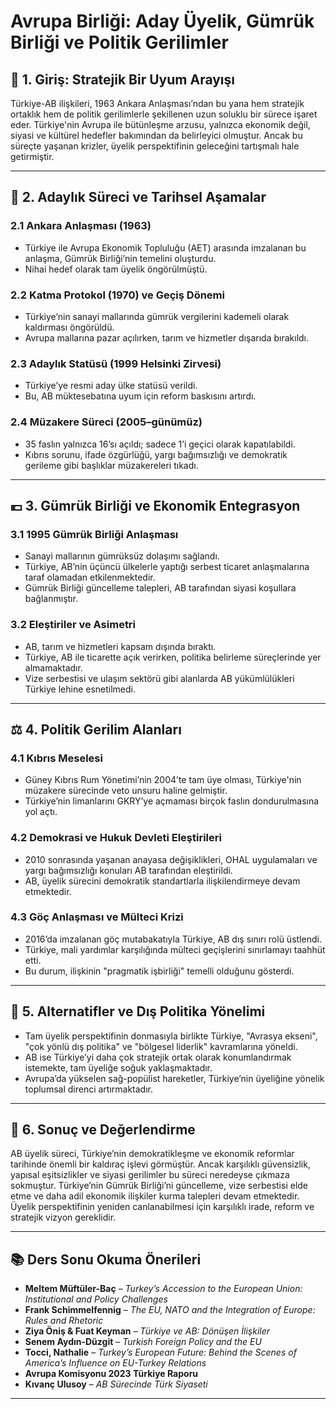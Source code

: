 # Avrupa Birliği: Aday Üyelik, Gümrük Birliği ve Politik Gerilimler

## 🧭 1. Giriş: Stratejik Bir Uyum Arayışı

Türkiye-AB ilişkileri, 1963 Ankara Anlaşması’ndan bu yana hem stratejik ortaklık hem de politik gerilimlerle şekillenen uzun soluklu bir sürece işaret eder. Türkiye'nin Avrupa ile bütünleşme arzusu, yalnızca ekonomik değil, siyasi ve kültürel hedefler bakımından da belirleyici olmuştur. Ancak bu süreçte yaşanan krizler, üyelik perspektifinin geleceğini tartışmalı hale getirmiştir.

---

## 📜 2. Adaylık Süreci ve Tarihsel Aşamalar

### 2.1 Ankara Anlaşması (1963)

- Türkiye ile Avrupa Ekonomik Topluluğu (AET) arasında imzalanan bu anlaşma, Gümrük Birliği’nin temelini oluşturdu.
- Nihai hedef olarak tam üyelik öngörülmüştü.

### 2.2 Katma Protokol (1970) ve Geçiş Dönemi

- Türkiye’nin sanayi mallarında gümrük vergilerini kademeli olarak kaldırması öngörüldü.
- Avrupa mallarına pazar açılırken, tarım ve hizmetler dışarıda bırakıldı.

### 2.3 Adaylık Statüsü (1999 Helsinki Zirvesi)

- Türkiye’ye resmi aday ülke statüsü verildi.
- Bu, AB müktesebatına uyum için reform baskısını artırdı.

### 2.4 Müzakere Süreci (2005–günümüz)

- 35 faslın yalnızca 16’sı açıldı; sadece 1’i geçici olarak kapatılabildi.
- Kıbrıs sorunu, ifade özgürlüğü, yargı bağımsızlığı ve demokratik gerileme gibi başlıklar müzakereleri tıkadı.

---

## 💶 3. Gümrük Birliği ve Ekonomik Entegrasyon

### 3.1 1995 Gümrük Birliği Anlaşması

- Sanayi mallarının gümrüksüz dolaşımı sağlandı.
- Türkiye, AB’nin üçüncü ülkelerle yaptığı serbest ticaret anlaşmalarına taraf olamadan etkilenmektedir.
- Gümrük Birliği güncelleme talepleri, AB tarafından siyasi koşullara bağlanmıştır.

### 3.2 Eleştiriler ve Asimetri

- AB, tarım ve hizmetleri kapsam dışında bıraktı.
- Türkiye, AB ile ticarette açık verirken, politika belirleme süreçlerinde yer almamaktadır.
- Vize serbestisi ve ulaşım sektörü gibi alanlarda AB yükümlülükleri Türkiye lehine esnetilmedi.

---

## ⚖️ 4. Politik Gerilim Alanları

### 4.1 Kıbrıs Meselesi

- Güney Kıbrıs Rum Yönetimi’nin 2004’te tam üye olması, Türkiye'nin müzakere sürecinde veto unsuru haline gelmiştir.
- Türkiye’nin limanlarını GKRY’ye açmaması birçok faslın dondurulmasına yol açtı.

### 4.2 Demokrasi ve Hukuk Devleti Eleştirileri

- 2010 sonrasında yaşanan anayasa değişiklikleri, OHAL uygulamaları ve yargı bağımsızlığı konuları AB tarafından eleştirildi.
- AB, üyelik sürecini demokratik standartlarla ilişkilendirmeye devam etmektedir.

### 4.3 Göç Anlaşması ve Mülteci Krizi

- 2016’da imzalanan göç mutabakatıyla Türkiye, AB dış sınırı rolü üstlendi.
- Türkiye, mali yardımlar karşılığında mülteci geçişlerini sınırlamayı taahhüt etti.
- Bu durum, ilişkinin "pragmatik işbirliği" temelli olduğunu gösterdi.

---

## 🔄 5. Alternatifler ve Dış Politika Yönelimi

- Tam üyelik perspektifinin donmasıyla birlikte Türkiye, "Avrasya ekseni", "çok yönlü dış politika" ve "bölgesel liderlik" kavramlarına yöneldi.
- AB ise Türkiye’yi daha çok stratejik ortak olarak konumlandırmak istemekte, tam üyeliğe soğuk yaklaşmaktadır.
- Avrupa’da yükselen sağ-popülist hareketler, Türkiye’nin üyeliğine yönelik toplumsal direnci artırmaktadır.

---

## 📌 6. Sonuç ve Değerlendirme

AB üyelik süreci, Türkiye’nin demokratikleşme ve ekonomik reformlar tarihinde önemli bir kaldıraç işlevi görmüştür. Ancak karşılıklı güvensizlik, yapısal eşitsizlikler ve siyasi gerilimler bu süreci neredeyse çıkmaza sokmuştur. Türkiye’nin Gümrük Birliği’ni güncelleme, vize serbestisi elde etme ve daha adil ekonomik ilişkiler kurma talepleri devam etmektedir. Üyelik perspektifinin yeniden canlanabilmesi için karşılıklı irade, reform ve stratejik vizyon gereklidir.

---

## 📚 Ders Sonu Okuma Önerileri

- **Meltem Müftüler-Baç** – _Turkey’s Accession to the European Union: Institutional and Policy Challenges_
- **Frank Schimmelfennig** – _The EU, NATO and the Integration of Europe: Rules and Rhetoric_
- **Ziya Öniş & Fuat Keyman** – _Türkiye ve AB: Dönüşen İlişkiler_
- **Senem Aydın-Düzgit** – _Turkish Foreign Policy and the EU_
- **Tocci, Nathalie** – _Turkey’s European Future: Behind the Scenes of America’s Influence on EU-Turkey Relations_
- **Avrupa Komisyonu 2023 Türkiye Raporu**
- **Kıvanç Ulusoy** – _AB Sürecinde Türk Siyaseti_

---
